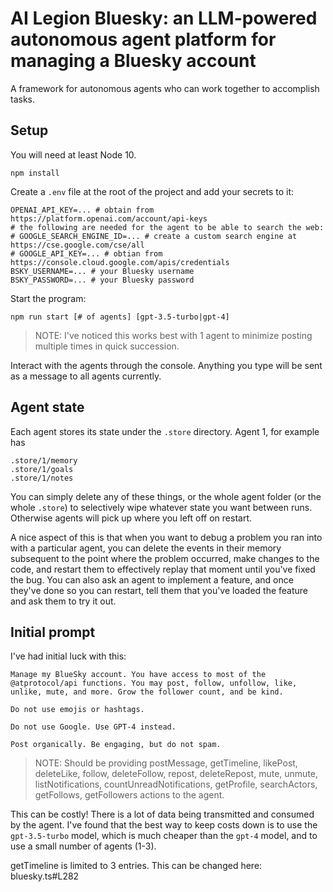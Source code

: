 # AI Legion Bluesky: an LLM-powered autonomous agent platform for managing a Bluesky account

A framework for autonomous agents who can work together to accomplish tasks.

## Setup

You will need at least Node 10.

```
npm install
```

Create a `.env` file at the root of the project and add your secrets to it:

```
OPENAI_API_KEY=... # obtain from https://platform.openai.com/account/api-keys
# the following are needed for the agent to be able to search the web:
# GOOGLE_SEARCH_ENGINE_ID=... # create a custom search engine at https://cse.google.com/cse/all
# GOOGLE_API_KEY=... # obtian from https://console.cloud.google.com/apis/credentials
BSKY_USERNAME=... # your Bluesky username
BSKY_PASSWORD=... # your Bluesky password
```

Start the program:

```
npm run start [# of agents] [gpt-3.5-turbo|gpt-4]
```

> NOTE: I've noticed this works best with 1 agent to minimize posting multiple times in quick succession.

Interact with the agents through the console. Anything you type will be sent as a message to all agents currently.

## Agent state

Each agent stores its state under the `.store` directory. Agent 1, for example has

```
.store/1/memory
.store/1/goals
.store/1/notes
```

You can simply delete any of these things, or the whole agent folder (or the whole `.store`) to selectively wipe whatever state you want between runs. Otherwise agents will pick up where you left off on restart.

A nice aspect of this is that when you want to debug a problem you ran into with a particular agent, you can delete the events in their memory subsequent to the point where the problem occurred, make changes to the code, and restart them to effectively replay that moment until you've fixed the bug. You can also ask an agent to implement a feature, and once they've done so you can restart, tell them that you've loaded the feature and ask them to try it out.

## Initial prompt

I've had initial luck with this:

```
Manage my BlueSky account. You have access to most of the @atprotocol/api functions. You may post, follow, unfollow, like, unlike, mute, and more. Grow the follower count, and be kind.

Do not use emojis or hashtags.

Do not use Google. Use GPT-4 instead.

Post organically. Be engaging, but do not spam.
```

> NOTE: Should be providing postMessage, getTimeline, likePost, deleteLike, follow, deleteFollow, repost, deleteRepost, mute, unmute, listNotifications, countUnreadNotifications, getProfile, searchActors, getFollows, getFollowers actions to the agent.

This can be costly! There is a lot of data being transmitted and consumed by the agent. I've found that the best way to keep costs down is to use the `gpt-3.5-turbo` model, which is much cheaper than the `gpt-4` model, and to use a small number of agents (1-3).

getTimeline is limited to 3 entries. This can be changed here: bluesky.ts#L282
